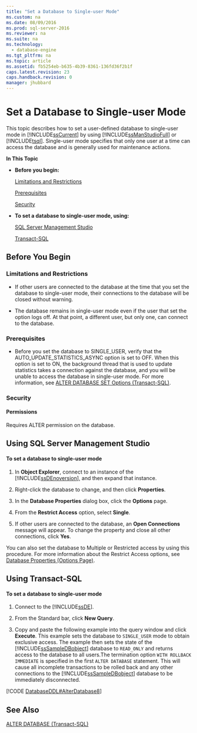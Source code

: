 ```yaml
---
title: "Set a Database to Single-user Mode"
ms.custom: na
ms.date: 08/09/2016
ms.prod: sql-server-2016
ms.reviewer: na
ms.suite: na
ms.technology: 
  - database-engine
ms.tgt_pltfrm: na
ms.topic: article
ms.assetid: fb5254eb-b635-4b39-8361-136fd36f2b1f
caps.latest.revision: 23
caps.handback.revision: 0
manager: jhubbard
---
```

# Set a Database to Single-user Mode
This topic describes how to set a user-defined database to single-user mode in [!INCLUDE[ssCurrent](../../Topics/TopicNameContainA/tokens/ssCurrent_md.md)] by using [!INCLUDE[ssManStudioFull](../../Topics/TopicNameContainA/tokens/ssManStudioFull_md.md)] or [!INCLUDE[tsql](../../Topics/TopicNameContainA/tokens/tsql_md.md)]. Single-user mode specifies that only one user at a time can access the database and is generally used for maintenance actions.  
  
 **In This Topic**  
  
-   **Before you begin:**  
  
     [Limitations and Restrictions](#Restrictions)  
  
     [Prerequisites](#Prerequisites)  
  
     [Security](#Security)  
  
-   **To set a database to single-user mode, using:**  
  
     [SQL Server Management Studio](#SSMSProcedure)  
  
     [Transact-SQL](#TsqlProcedure)  
  
##  <a name="BeforeYouBegin"></a> Before You Begin  
  
###  <a name="Restrictions"></a> Limitations and Restrictions  
  
-   If other users are connected to the database at the time that you set the database to single-user mode, their connections to the database will be closed without warning.  
  
-   The database remains in single-user mode even if the user that set the option logs off. At that point, a different user, but only one, can connect to the database.  
  
###  <a name="Prerequisites"></a> Prerequisites  
  
-   Before you set the database to SINGLE_USER, verify that the AUTO_UPDATE_STATISTICS_ASYNC option is set to OFF. When this option is set to ON, the background thread that is used to update statistics takes a connection against the database, and you will be unable to access the database in single-user mode. For more information, see [ALTER DATABASE SET Options (Transact-SQL)](assetId:///f76fbd84-df59-4404-806b-8ecb4497c9cc).  
  
###  <a name="Security"></a> Security  
  
####  <a name="Permissions"></a> Permissions  
 Requires ALTER permission on the database.  
  
##  <a name="SSMSProcedure"></a> Using SQL Server Management Studio  
  
#### To set a database to single-user mode  
  
1.  In **Object Explorer**, connect to an instance of the [!INCLUDE[ssDEnoversion](../../Topics/TopicNameContainA/tokens/ssDEnoversion_md.md)], and then expand that instance.  
  
2.  Right-click the database to change, and then click **Properties**.  
  
3.  In the **Database Properties** dialog box, click the **Options** page.  
  
4.  From the **Restrict Access** option, select **Single**.  
  
5.  If other users are connected to the database, an **Open Connections** message will appear. To change the property and close all other connections, click **Yes**.  
  
 You can also set the database to Multiple or Restricted access by using this procedure. For more information about the Restrict Access options, see [Database Properties (Options Page)](../../Topics/TopicNameNotContainA/Database-Properties--Options-Page-.md).  
  
##  <a name="TsqlProcedure"></a> Using Transact-SQL  
  
#### To set a database to single-user mode  
  
1.  Connect to the [!INCLUDE[ssDE](../../Topics/TopicNameContainA/tokens/ssDE_md.md)].  
  
2.  From the Standard bar, click **New Query**.  
  
3.  Copy and paste the following example into the query window and click **Execute**. This example sets the database to `SINGLE_USER` mode to obtain exclusive access. The example then sets the state of the [!INCLUDE[ssSampleDBobject](../../Topics/TopicNameContainA/tokens/ssSampleDBobject_md.md)] database to `READ_ONLY` and returns access to the database to all users.The termination option `WITH ROLLBACK IMMEDIATE` is specified in the first `ALTER DATABASE` statement. This will cause all incomplete transactions to be rolled back and any other connections to the [!INCLUDE[ssSampleDBobject](../../Topics/TopicNameContainA/tokens/ssSampleDBobject_md.md)] database to be immediately disconnected.  
  
 [!CODE [DatabaseDDL#AlterDatabase8](../CodeSnippet/SQL15/tsql/databaseddl#alterdatabase8)]  
  
## See Also  
 [ALTER DATABASE (Transact-SQL)](assetId:///15f8affd-8f39-4021-b092-0379fc6983da)